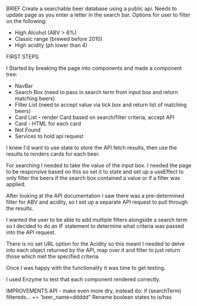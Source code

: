 BRIEF
Create a searchable beer database using a public api.
Needs to update page as you enter a letter in the search bar.
Options for user to filter on the following:

- High Alcohol (ABV > 6%)
- Classic range (brewed before 2010)
- High acidity (ph lower than 4)

FIRST STEPS

I Started by breaking the page into components and made a component tree:

- NavBar
- Search Box (need to pass in search term from input box and return matching beers)
- Filter List (need to accept value via tick box and return list of matching beers)
- Card List - render Card based on search/filter criteria, accept API
- Card - HTML for each card
- Not Found
- Services to hold api request

I knew I'd want to use state to store the API fetch results, then use the results to renders cards for each beer.

For searching I needed to take the value of the input box. I needed the page to be responsive based on this so set it to state and set up a useEffect to only filter the beers if the search box contained a value or if a filter was applied.

After looking at the API documentation I saw there was a pre-determined filter for ABV and acidity, so I set up a separate API request to pull through the results.

I wanted the user to be able to add multiple filters alongside a search term so I decided to do an IF statement to determine what criteria was passed into the API request.

There is no set URL option for the Acidity so this meant I needed to delve into each object returned by the API, map over it and filter to just return those which met the specified criteria.

Once I was happy with the functionality it was time to get testing.

I used Enzyme to test that each component rendered correctly.

IMPROVEMENTS
API - make even more dry, instead do: if (searchTerm) filtereds... += 'beer_name=ddddd"
Rename boolean states to is/has

